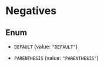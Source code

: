 
# Negatives

## Enum


* `DEFAULT` (value: `"DEFAULT"`)

* `PARENTHESIS` (value: `"PARENTHESIS"`)



